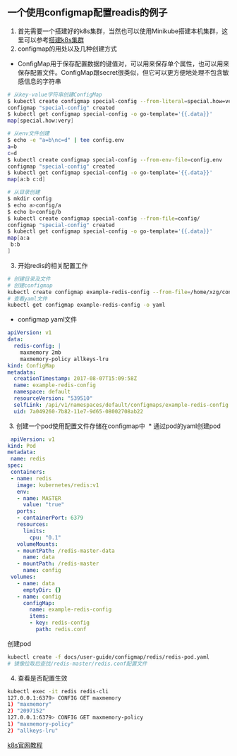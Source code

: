 ## 一个使用configmap配置readis的例子
1. 首先需要一个搭建好的k8s集群，当然也可以使用Minikube搭建本机集群，这里可以参考[搭建k8s集群](https://github.com/xiongzhenggang/xiongzhenggang.github.io/blob/master/clod/docker/k8s.md)
2. configmap的用处以及几种创建方式

* ConfigMap用于保存配置数据的键值对，可以用来保存单个属性，也可以用来保存配置文件。ConfigMap跟secret很类似，但它可以更方便地处理不包含敏感信息的字符串

```sh
# 从key-value字符串创建ConfigMap
$ kubectl create configmap special-config --from-literal=special.how=very
configmap "special-config" created
$ kubectl get configmap special-config -o go-template='{{.data}}'
map[special.how:very]

# 从env文件创建
$ echo -e "a=b\nc=d" | tee config.env
a=b
c=d
$ kubectl create configmap special-config --from-env-file=config.env
configmap "special-config" created
$ kubectl get configmap special-config -o go-template='{{.data}}'
map[a:b c:d]

# 从目录创建
$ mkdir config
$ echo a>config/a
$ echo b>config/b
$ kubectl create configmap special-config --from-file=config/
configmap "special-config" created
$ kubectl get configmap special-config -o go-template='{{.data}}'
map[a:a
 b:b
]
```
3. 开始redis的相关配置工作
```sh
# 创建目录及文件
# 创建configmap
kubectl create configmap example-redis-config --from-file=/home/xzg/configmap/redis/redis-config
# 查看yaml文件
kubectl get configmap example-redis-config -o yaml
```
* configmap yaml文件
```yaml
apiVersion: v1
data:
  redis-config: |
    maxmemory 2mb
    maxmemory-policy allkeys-lru
kind: ConfigMap
metadata:
  creationTimestamp: 2017-08-07T15:09:58Z
  name: example-redis-config
  namespace: default
  resourceVersion: "539510"
  selfLink: /api/v1/namespaces/default/configmaps/example-redis-config
  uid: 7a049260-7b82-11e7-9d65-08002708ab22
  ```
  3. 创建一个pod使用配置文件存储在configmap中
  * 通过pod的yaml创建pod
 ```yaml
  apiVersion: v1
kind: Pod
metadata:
  name: redis
spec:
  containers:
  - name: redis
    image: kubernetes/redis:v1
    env:
    - name: MASTER
      value: "true"
    ports:
    - containerPort: 6379
    resources:
      limits:
        cpu: "0.1"
    volumeMounts:
    - mountPath: /redis-master-data
      name: data
    - mountPath: /redis-master
      name: config
  volumes:
    - name: data
      emptyDir: {}
    - name: config
      configMap:
        name: example-redis-config
        items:
        - key: redis-config
          path: redis.conf
```
创建pod
```sh
kubectl create -f docs/user-guide/configmap/redis/redis-pod.yaml
# 镜像拉取后查找/redis-master/redis.conf配置文件
```
4. 查看是否配置生效
```sh
kubectl exec -it redis redis-cli
127.0.0.1:6379> CONFIG GET maxmemory
1) "maxmemory"
2) "2097152"
127.0.0.1:6379> CONFIG GET maxmemory-policy
1) "maxmemory-policy"
2) "allkeys-lru"
```

[k8s官网教程](https://kubernetes.io/docs/tutorials/configuration/configure-redis-using-configmap)
